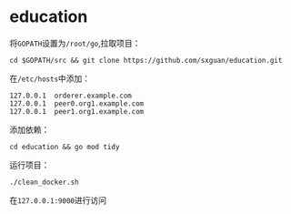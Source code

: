 # education
将`GOPATH`设置为`/root/go`,拉取项目：
```
cd $GOPATH/src && git clone https://github.com/sxguan/education.git
```
在`/etc/hosts`中添加：
```
127.0.0.1  orderer.example.com
127.0.0.1  peer0.org1.example.com
127.0.0.1  peer1.org1.example.com
```
添加依赖：
```
cd education && go mod tidy
```
运行项目：
```
./clean_docker.sh
```
在`127.0.0.1:9000`进行访问
